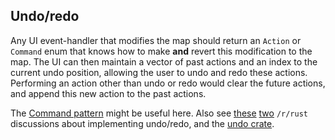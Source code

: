 ## Undo/redo

Any UI event-handler that modifies the map should return an `Action` or `Command` enum that knows how to make **and** revert this modification to the map.
The UI can then maintain a vector of past actions and an index to the current undo position, allowing the user to undo and redo these actions.
Performing an action other than undo or redo would clear the future actions, and append this new action to the past actions.

The [Command pattern](https://rust-unofficial.github.io/patterns/patterns/behavioural/command.html) might be useful here.
Also see [these](https://redd.it/muei0l) [two](https://redd.it/mtknz0) `/r/rust` discussions about implementing undo/redo, and the [undo crate](https://github.com/evenorog/undo).
